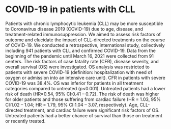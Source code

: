 # COVID-19 in patients with CLL


<p>Patients with chronic lymphocytic leukemia (CLL) may be more susceptible to Coronavirus disease 2019 (COVID-19) due to age, disease, and treatment-related immunosuppression. We aimed to assess risk factors of outcome and elucidate the impact of CLL-directed treatments on the course of COVID-19. We conducted a retrospective, international study, collectively including 941 patients with CLL and confirmed COVID-19. Data from the beginning of the pandemic until March 16, 2021 were collected from 91 centers. The risk factors of case fatality rate (CFR), disease severity, and overall survival (OS) were investigated. OS analysis was restricted to patients with severe COVID-19 (definition: hospitalization with need of oxygen or admission into an intensive care unit). CFR in patients with severe COVID-19 was 38.4%. OS was inferior for patients in all treatment categories compared to untreated (p<0.001). Untreated patients had a lower risk of death (HR=0.54, 95% CI:0.41 – 0.72). The risk of death was higher for older patients and those suffering from cardiac failure (HR = 1.03, 95% CI:1.02 – 1.04; HR = 1.79, 95% CI:1.04 – 3.07, respectively). Age, CLL-directed treatment, and cardiac failure were significant risk factors of OS. Untreated patients had a better chance of survival than those on treatment or recently treated.</p>
